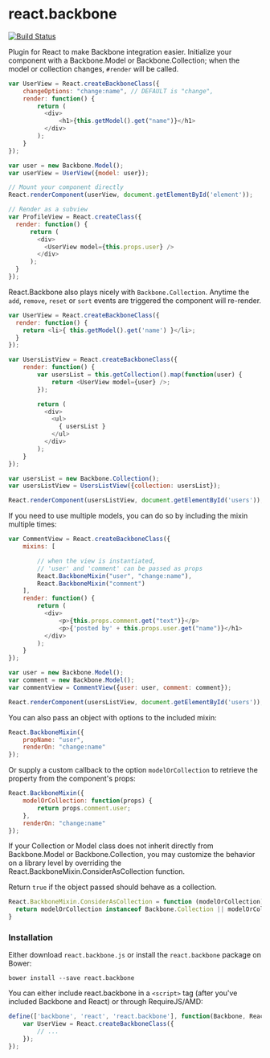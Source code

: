 react.backbone
==============

[![Build Status](https://travis-ci.org/clayallsopp/react.backbone.svg)](https://travis-ci.org/clayallsopp/react.backbone)

Plugin for React to make Backbone integration easier. Initialize your component
with a Backbone.Model or Backbone.Collection; when the model or collection
changes, `#render` will be called.

```javascript
var UserView = React.createBackboneClass({
    changeOptions: "change:name", // DEFAULT is "change",
    render: function() {
        return (
          <div>
              <h1>{this.getModel().get("name")}</h1>
          </div>
        );
    }
});

var user = new Backbone.Model();
var userView = UserView({model: user});

// Mount your component directly
React.renderComponent(userView, document.getElementById('element'));

// Render as a subview
var ProfileView = React.createClass({
  render: function() {
      return (
        <div>
          <UserView model={this.props.user} />
        </div>
      );
  }
});
```

React.Backbone also plays nicely with `Backbone.Collection`. Anytime the `add`,
`remove`, `reset` or `sort` events are triggered the component will re-render.

```javascript
var UserView = React.createBackboneClass({
  render: function() {
    return <li>{ this.getModel().get('name') }</li>;
  }
});

var UsersListView = React.createBackboneClass({
    render: function() {
        var usersList = this.getCollection().map(function(user) {
            return <UserView model={user} />;
        });

        return (
          <div>
            <ul>
              { usersList }
            </ul>
          </div>
        );
    }
});

var usersList = new Backbone.Collection();
var usersListView = UsersListView({collection: usersList});

React.renderComponent(usersListView, document.getElementById('users'));
```

If you need to use multiple models, you can do so by including the mixin
multiple times:

```javascript
var CommentView = React.createBackboneClass({
    mixins: [

        // when the view is instantiated,
        // 'user' and 'comment' can be passed as props
        React.BackboneMixin("user", "change:name"),
        React.BackboneMixin("comment")
    ],
    render: function() {
        return (
          <div>
              <p>{this.props.comment.get("text")}</p>
              <p>{'posted by' + this.props.user.get("name")}</h1>
          </div>
        );
    }
});

var user = new Backbone.Model();
var comment = new Backbone.Model();
var commentView = CommentView({user: user, comment: comment});

React.renderComponent(usersListView, document.getElementById('users'));
```

You can also pass an object with options to the included mixin:

```javascript
React.BackboneMixin({
    propName: "user",
    renderOn: "change:name"
});
```

Or supply a custom callback to the option `modelOrCollection` to retrieve the
property from the component's props:

```javascript
React.BackboneMixin({
    modelOrCollection: function(props) {
        return props.comment.user;
    },
    renderOn: "change:name"
});
```

If your Collection or Model class does not inherit directly from Backbone.Model 
or Backbone.Collection, you may customize the behavior on a library level by
overriding the React.BackboneMixin.ConsiderAsCollection function.

Return `true` if the object passed should behave as a collection.

```javascript
React.BackboneMixin.ConsiderAsCollection = function (modelOrCollection) {
  return modelOrCollection instanceof Backbone.Collection || modelOrCollection instanceof MyCustomCollection;
}
```

### Installation

Either download `react.backbone.js` or install the `react.backbone` package on
Bower:

```
bower install --save react.backbone
```

You can either include react.backbone in a `<script>` tag (after you've
included Backbone and React) or through RequireJS/AMD:

```javascript
define(['backbone', 'react', 'react.backbone'], function(Backbone, React) {
    var UserView = React.createBackboneClass({
        // ...
    });
});
```
